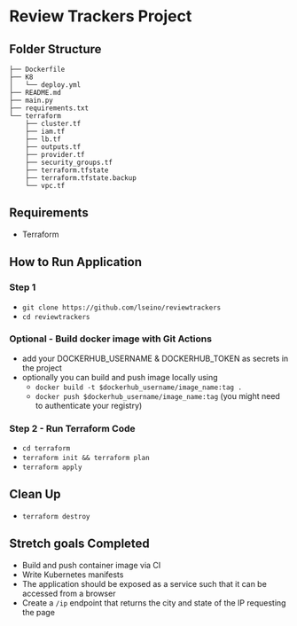 # Review Trackers Project

## Folder Structure
```
├── Dockerfile
├── K8
│   └── deploy.yml
├── README.md
├── main.py
├── requirements.txt
└── terraform
    ├── cluster.tf
    ├── iam.tf
    ├── lb.tf
    ├── outputs.tf
    ├── provider.tf
    ├── security_groups.tf
    ├── terraform.tfstate
    ├── terraform.tfstate.backup
    └── vpc.tf
```

## Requirements
- Terraform 

## How to Run Application
### Step 1
- `git clone https://github.com/lseino/reviewtrackers`
- `cd reviewtrackers`

### Optional - Build docker image with Git Actions
- add your DOCKERHUB_USERNAME & DOCKERHUB_TOKEN as secrets in the project
- optionally you can build and push image locally using 
     - `docker build -t $dockerhub_username/image_name:tag .`
     - `docker push $dockerhub_username/image_name:tag` (you might need to authenticate your registry)

### Step 2 - Run Terraform Code
- `cd terraform`
- `terraform init && terraform plan`
- `terraform apply`

## Clean Up
- `terraform destroy`

## Stretch goals Completed 
- Build and push container image via CI
- Write Kubernetes manifests
- The application should be exposed as a service such that it can be accessed from a browser
- Create a `/ip` endpoint that returns the city and state of the IP requesting the page

